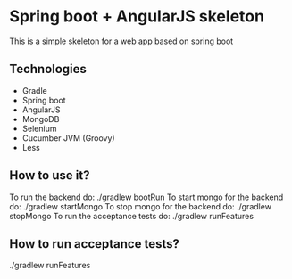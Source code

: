 # Spring boot + AngularJS skeleton

This is a simple skeleton for a web app based on spring boot

## Technologies
- Gradle
- Spring boot
- AngularJS
- MongoDB
- Selenium
- Cucumber JVM (Groovy)
- Less

## How to use it?

To run the backend do: ./gradlew bootRun
To start mongo for the backend do: ./gradlew startMongo
To stop mongo for the backend do: ./gradlew stopMongo
To run the acceptance tests do: ./gradlew runFeatures


## How to run acceptance tests?
./gradlew runFeatures



